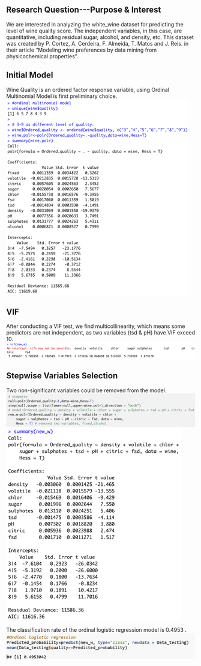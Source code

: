 ## Research Question---Purpose & Interest
We are interested in analyzing the white_wine dataset for predicting the level of wine quality score. The independent variables, in this case, are quantitative, including residual sugar, alcohol, and density, etc.   This dataset was created by P. Cortez, A. Cerdeira, F. Almeida, T. Matos and J. Reis. in their article “Modeling wine preferences by data mining from physicochemical properties”. 

## Initial Model
Wine Quality is an ordered factor response variable, using Ordinal Multinomial Model is first preliminary choice. 
![Fit Model](/assets/Fit-Model.png)

## VIF
After conducting a VIF test, we find multicollinearity, which means some predictors are not independent, as two variables (tsd & pH) have VIF exceed 10. 
![VIF](/assets/VIF.png)

## Stepwise Variables Selection
Two non-significant variables could be removed from the model. 
![Variable Selection](/assets/Variable_Selection.png)
![Model Summary](/assets/Model_Summary.png)

The classification rate of the ordinal logistic regression model is $` 0.4953 `$ . 
![Ordinal_Logistic_Regression](/assets/Initial_Classification_Rate.png)


